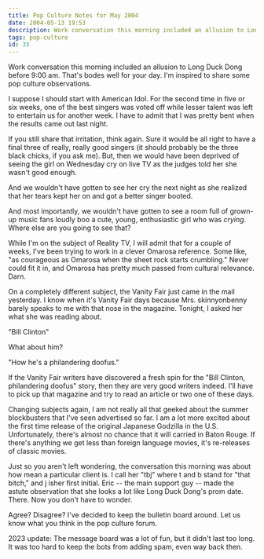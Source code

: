 ```yaml
---
title: Pop Culture Notes for May 2004
date: 2004-05-13 19:53
description: Work conversation this morning included an allusion to Long Duck Dong before 9:00 am.  That's bodes well for your day.  I'm inspired to share some pop culture observations.  I suppose I should start with American Idol. 
tags: pop-culture
id: 33
---
```

Work conversation this morning included an allusion to Long Duck Dong before 9:00 am.  That's bodes well for your day.  I'm inspired to share some pop culture observations.

I suppose I should start with American Idol.  For the second time in five or six weeks, one of the best singers was voted off while lesser talent was left to entertain us for another week.  I have to admit that I was pretty bent when the results came out last night.  

If you still share that irritation, think again.  Sure it would be all right to have a final three of really, really good singers (it should probably be the three black chicks, if you ask me).  But, then we would have been deprived of seeing the girl on Wednesday cry on live TV as the judges told her she wasn't good enough.  

And we wouldn't have gotten to see her cry the next night as she realized that her tears kept her on and got a better singer booted.  

And most importantly, we wouldn't have gotten to see a room full of grown-up music fans loudly boo a cute, young, enthusiastic girl who was <i>crying</i>.  Where else are you going to see that?

While I'm on the subject of Reality TV, I will admit that for a couple of weeks, I've been trying to work in a clever Omarosa reference.  Some like, "as courageous as Omarosa when the sheet rock starts crumbling."  Never could fit it in, and Omarosa has pretty much passed from cultural relevance.  Darn.

On a completely different subject, the Vanity Fair just came in the mail yesterday.  I know when it's Vanity Fair days because Mrs. skinnyonbenny barely speaks to me with that nose in the magazine.  Tonight, I asked her what she was reading about.

"Bill Clinton"

What about him?

"How he's a philandering doofus."

If the Vanity Fair writers have discovered a fresh spin for the "Bill Clinton, philandering doofus" story, then they are very good writers indeed.  I'll have to pick up that magazine and try to read an article or two one of these days.  

Changing subjects again, I am not really all that geeked about the summer blockbusters that I've seen advertised so far.  I am a lot more excited about the first time release of the original Japanese Godzilla in the U.S.  Unfortunately, there's almost no chance that it will carried in Baton Rouge.  If there's anything we get less than foreign language movies, it's re-releases of classic movies.

Just so you aren't left wondering, the conversation this morning was about how mean a particular client is.  I call her "tbj" where t and b stand for "that bitch," and j isher first initial.  Eric -- the main support guy -- made the astute observation that she looks a lot like Long Duck Dong's prom date.  There.  Now you don't have to wonder.

Agree?  Disagree?  I've decided to keep the bulletin board around.  Let us know what you think in the pop culture forum.

<div class="caption">2023 update:  The message board was a lot of fun, but it didn't last too long.  It was too hard to keep the bots from adding spam, even way back then.</div>
